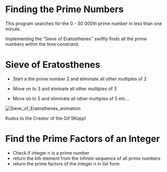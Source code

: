 # Finding the Prime Numbers
This program searches for the 0 - 30 000th prime number in less than one minute.

Implementing the "Sieve of Eratosthenes" swiftly finds all the prime numbers within the time constraint.

# Sieve of Eratosthenes
- Start a the prime number 2 and eliminate all other multiples of 2

- Move on to 3 and elminate all other multiples of 3

- Move on to 5 and eliminate all other multiples of 5 etc...

![Sieve_of_Eratosthenes_animation](https://user-images.githubusercontent.com/59797227/105047827-d26d9f00-5a38-11eb-8242-3ca2cbfda342.gif)

Kudos to the Creator of the Gif SKopp!

# Find the Prime Factors of an Integer
- Check if integer n is a prime number
- return the kth element from the infinite sequence of all prime numbers
- return the prime factors of the integer n in list form
